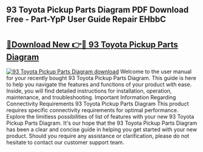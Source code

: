 ## 93 Toyota Pickup Parts Diagram PDF Download Free - Part-YpP User Guide Repair EHbbC

# <h2><a href="http://dfighz7.blite.top/?on=93+Toyota+Pickup+Parts+Diagram">🔗Download New 👉🔴 93 Toyota Pickup Parts Diagram</a></h2>

[![93 Toyota Pickup Parts Diagram download](https://i.imgur.com/lujVjoI.png)](http://dfighz7.blite.top/?on=93+Toyota+Pickup+Parts+Diagram)
Welcome to the user manual for your recently bought 93 Toyota Pickup Parts Diagram. This guide is here to help you navigate the features and functions of your product with ease. Inside, you will find detailed instructions for installation, operation, maintenance, and troubleshooting. Important Information Regarding Connectivity Requirements 93 Toyota Pickup Parts Diagram This product requires specific connectivity requirements for optimal performance. Explore the limitless possibilities of list of features with your new 93 Toyota Pickup Parts Diagram. It's our hope that the 93 Toyota Pickup Parts Diagram has been a clear and concise guide in helping you get started with your new product. Should you require any assistance or clarification, please do not hesitate to contact our customer support team.

